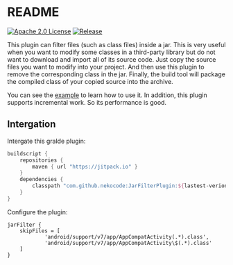 # README
[![Apache 2.0 License](https://img.shields.io/badge/license-Apache%202.0-blue.svg?style=flat)](http://www.apache.org/licenses/LICENSE-2.0.html) [![Release](https://jitpack.io/v/nekocode/JarFilterPlugin.svg)](https://jitpack.io/#nekocode/JarFilterPlugin)

This plugin can filter files (such as class files) inside a jar. This is very useful when you want to modify some classes in a third-party library but do not want to download and import all of its source code. Just copy the source files you want to modify into your project. And then use this plugin to remove the corresponding class in the jar. Finally, the build tool will package the compiled class of your copied source into the archive.

You can see the [example](example) to learn how to use it. In addition, this plugin supports incremental work. So its performance is good.

## Intergation

Intergate this gralde plugin:

```gradle
buildscript {
    repositories {
        maven { url "https://jitpack.io" }
    }
    dependencies {
        classpath "com.github.nekocode:JarFilterPlugin:${lastest-verion}"
    }
}
```

Configure the plugin:

```gralde
jarFilter {
    skipFiles = [
            'android/support/v7/app/AppCompatActivity(.*).class',
            'android/support/v7/app/AppCompatActivity\$(.*).class'
    ]
}
```
